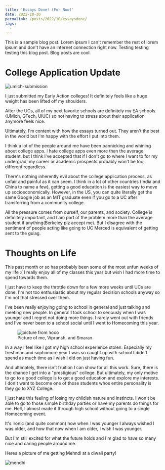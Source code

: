 ```yaml
---
title: 'Essays Done! (For Now)'
date: 2022-10-30
permalink: /posts/2022/10/essaysdone/
tags:
  - 
---
```


This is a sample blog post. Lorem ipsum I can't remember the rest of lorem ipsum and don't have an internet connection right now. Testing testing testing this blog post. Blog posts are cool. 

College Application Update
======

![umich-submission](https://media.discordapp.net/attachments/864384674033434624/1036493968805998702/unknown.png)

I just submitted my Early Action colleges! It definitely feels like a huge weight has been lifted off my shoulders.

After the UCs, all of my next favorite schools are definitely my EA schools (UMich, GTech, UIUC) so not having to stress about their application anymore feels nice. 

Ultimately, I'm content with how the essays turned out. They aren't the best in the world but I'm happy with the effort I put into them.

I think a lot of the people around me have been pannicking and whining about college apps. I hate college apps even more than the average student, but I think I've accepted that if I don't go to where I want to for my undergrad, my career or academic prospects probably won't be too different regardless. 

There's nothing inherently evil about the college application process, as unfair and painful as it can seem. I think in a lot of other countries (India and China to name a few), getting a good education is the easiest way to move up socioeconomically. However, in the US, you can quite literally get the same Google job as an MIT graduate even if you go to a UC after transferring from a community college. 

All the pressure comes from ourself, our parents, and society. College is definitely important, and I am part of the problem more than the average student if anything(Berkeley plz accept me). But I disagree with the sentiment of people acting like going to UC Merced is equivalent of getting sent to the gulag. 

Thoughts on Life
====

This past month or so has probably been some of the most unfun weeks of my life :( I really enjoy all of my classes this year but wish I had more time to spend towards them. 

I just have to keep the throttle down for a few more weeks until UCs are done. I'm not too enthusiastic about my regular decision schools anyway so I'm not that stressed over them. 

I've been really enjoying going to school in general and just talking and meeting new people. In general I took school to seriously when I was younger and I regret not doing more things. I rarely went out with friends and I've never been to a school social until I went to Homecoming this year. 


<figure>
    <img src="https://cdn.discordapp.com/attachments/864384674033434624/1036497591153737728/unknown.png "
         alt="picture from hoco">
    <figcaption>Picture of me, Vipransh, and Smaran</figcaption>
</figure>

In a way I feel like I got my high school experience stolen. Especially my freshman and sophomore year I was so caught up with school I didn't spend as much time as I wish I did on just having fun. 

And ultimately, there isn't fruition I can show for all this work. Sure, there is the chance I get into a "prestigious" college. But ultimately, my only motive to go to a good college is to get a good education and explore my interests. I don't want to become one of those students whos entire personality is they go to XYZ College. 

I just hate this feeling of losing my childish nature and instincts. I won't be able to go to those simple birthday parties or have my parents do things for me. Hell, I almost made it through high school without going to a single Homecoming event. 

It's ironic (and quite common) how when I was younger I always wished I was older, and how that now when I am older, I wish I was younger. 

But I'm still excited for what the future holds and I'm glad to have so many nice and caring people around me.

Heres a picture of me getting Mehndi at a diwali party!

![mendhi](https://media.discordapp.net/attachments/975276986601725972/1036149110585184256/B9522F25-39FA-4A83-817E-90947969859D.jpg?width=430&height=573)




